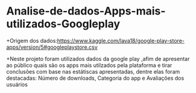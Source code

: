# Analise-de-dados-Apps-mais-utilizados-Googleplay

+Origem dos dados:https://www.kaggle.com/lava18/google-play-store-apps/version/5#googleplaystore.csv

+Neste projeto foram utilizados dados da google play ,afim de apresentar ao público quais são os apps mais utilzados pela plataforma e tirar conclusões com base nas estátiscas apresentadas, dentre elas foram destacadas: Número de downloads, Categoria do app e Avaliações dos usuários
